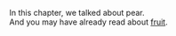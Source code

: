 In this chapter, we talked about pear.     
And you may have already read about [fruit](chapter-fruit.md).  

